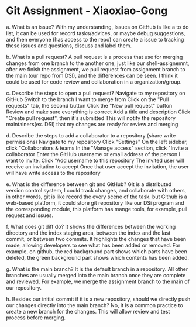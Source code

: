 # Git Assignment - Xiaoxiao-Gong
a. What is an issue?
With my understanding, Issues on GitHub is like a to do list, it can be used for record tasks/advices, or maybe debug suggestions, and then everyone (has access to the repo) can create a issue to tracking these issues and questions, discuss and label them.

b. What is a pull request?
A pull request is a process that use for merging changes from one branch to the another one, just like our shell-assignemnt, after we finish the assignment, we pull request from assignment branch to the main (our repo from DSI), and the differences can be seen. I think it could be used for code review and collaboration in a organization/group. 

c. Describe the steps to open a pull request?
Navigate to my repository on GitHub
Switch to the branch I want to merge from
Click on the "Pull requests" tab, the second button
Click the "New pull request" button
Review and make sure everything is correct
Add a title and description
Click "Create pull request", then it's submitted
This will notify the repository maintainers(ex. DSI) that my changes are ready for review and merging

d. Describe the steps to add a collaborator to a repository (share write permissions)
Navigate to my repository
Click "Settings"
On the left sidebar, click "Collaborators & teams
In the "Manage access" section, click "Invite a collaborator
Enter the GitHub username or email address of the person I want to invite.
Click "Add username to this repository
The invited user will receive an invitation to accept
Once that user accept the invitation, the user will have write access to the repository

e. What is the difference between git and GitHub?
Git is a distributed version control system, I could track changes, and collaborate with others, in other words, git is like record the every scene of the task.
but Github is a web-based platform, it could store git repository like our DSi program and the corresponding module, this platform has mange tools, for example, pull request and issues.

f. What does git diff do?
It shows the differences between the working directory and the index staging area, between the index and the last commit, or between two commits. It highlights the changes that have been made, allowing developers to see what has been added or removed. For example, on github, the red background part shows which parts have been deleted, the green background part shows which contents has been added.

g. What is the main branch?
It is the default branch in a repository. All other branches are usually merged into the main branch once they are complete and reviewed.
For example, we merge the assignment branch to the main of our repository.

h. Besides our initial commit if it is a new repository, should we directly push our changes directly into the main branch?
No, it is a common practice to create a new branch for the changes. This will allow review and test process before merging.

